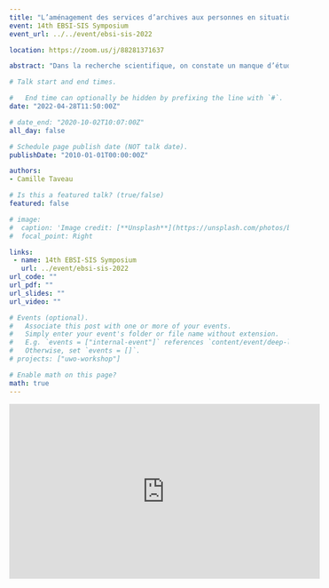 ```yaml
---
title: "L’aménagement des services d’archives aux personnes en situation de handicap : aménagement et accueil."
event: 14th EBSI-SIS Symposium
event_url: ../../event/ebsi-sis-2022

location: https://zoom.us/j/88281371637

abstract: "Dans la recherche scientifique, on constate un manque d’étude sur l’accessibilité des services d’archives porté vers les personnes en situation de handicap. Il est pourtant important pour un service d’archives de se rendre accessible à tous et obligatoire par la loi depuis 2005. Le mémoire sera consacré aux actions mises en place pour les personnes en situation de handicap moteur dans les services d’archives. Pour cela, l’état des connaissances présente une étude de la définition du handicap par l’OMS et ce que l’état français considère comme un handicap moteur. Une recherche sur les bâtiments et les préconisation du Ministère de la Culture sur l’accueil des personnes en situation de handicap moteur. Une dernière partie sur les actions mises en place pour l’intégration des personnes en situation de handicap dans les institutions culturelles, dont dans les services d’archives. Pour l’étude de cas, nous avons sélectionné par le biais des projets scientifiques et culturels, trois services d’archives, les archives départementales de la Viennes, les archives départementales des Deux-Sèvres qui on remporté le premier prix « Patrimoine pour tous » en 2019, et les archives municipales de Saint-Brieuc qui sont lauréat du deuxième prix « Patrimoine pour tous » de 2020. Des entretiens auront lieu avec les responsables de la politique d’accueil des services et les professionnels au contact du public, afin de voir les actions mises en place et les comportements face a une personne en situation de handicap. Des études topographiques seront faites dans les services d’archives départementales pour analyser les méthodes d’aménagements."

# Talk start and end times.

#   End time can optionally be hidden by prefixing the line with `#`.
date: "2022-04-28T11:50:00Z"

# date_end: "2020-10-02T10:07:00Z"
all_day: false

# Schedule page publish date (NOT talk date).
publishDate: "2010-01-01T00:00:00Z"

authors:
- Camille Taveau

# Is this a featured talk? (true/false)
featured: false

# image:
#  caption: 'Image credit: [**Unsplash**](https://unsplash.com/photos/bzdhc5b3Bxs)'
#  focal_point: Right

links:
 - name: 14th EBSI-SIS Symposium
   url: ../event/ebsi-sis-2022
url_code: ""
url_pdf: ""
url_slides: ""
url_video: ""

# Events (optional).
#   Associate this post with one or more of your events.
#   Simply enter your event's folder or file name without extension.
#   E.g. `events = ["internal-event"]` references `content/event/deep-learning/index.md`.
#   Otherwise, set `events = []`.
# projects: ["uwo-workshop"]

# Enable math on this page?
math: true
---
```

<iframe width="560" height="315" src="https://www.youtube.com/embed/CP8l32-6DnI" title="YouTube video player" frameborder="0" allow="accelerometer; autoplay; clipboard-write; encrypted-media; gyroscope; picture-in-picture" allowfullscreen></iframe>
